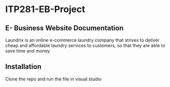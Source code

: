 # ITP281-EB-Project 

## E- Business Website Documentation
Laundrix is an online e-commerce laundry company that strives to deliver cheap and affordable laundry services to customers, so that they are able to save time and money

Installation
---
Clone the repo and run the file in visual studio
